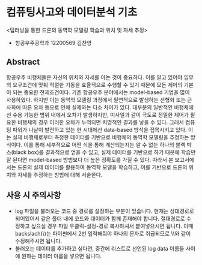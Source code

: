 # 컴퓨팅사고와 데이터분석 기초

<딥러닝을 통한 드론의 동역학 모델링 학습과 위치 및 자세 추정>

- 항공우주공학과 12200569 김찬영

## Abstract
 항공우주 비행체들은 자신의 위치와 자세를 아는 것이 중요하다. 이를 알고 있어야 임무의 요구조건에 맞춰 적절한 기동을 효율적으로 수행할 수 있기 때문에 모든 제어의 기본이 되는 중요한 전제조건이다. 기존 항공우주 분야에서는 model-based 기법을 많이 사용하였다. 하지만 이는 동역학 모델링 과정에서 필연적으로 발생하는 선형화 또는 근사화에 따른 오차 등으로 인해 실제와는 다소 차이가 있다. 대부분의 일반적인 비행체에선 수용 가능한 범위 내에서 오차가 발생하지만, 미사일과 같이 극도로 정밀한 제어가 필요한 비행체의 경우 이러한 오차가 누적되면 치명적인 결과를 낳을 수 있다.
 그래서 컴퓨팅 파워가 나날이 발전하고 있는 현 시대에선 data-based 방식을 접목시키고 있다. 이는 실제 비행체로부터 측정한 데이터를 기반으로 비행체의 동역학 모델링을 추정하는 방식이다. 이를 통해 세부적으로 어떤 식을 통해 계산되는지는 알 수 없는 하나의 블랙 박스(black box)를 결과적으로 얻을 수 있고, 실제 데이터를 기반으로 하기 때문에 학습만 잘 된다면 model-based 방법보다 더 높은 정확도를 가질 수 있다.
 따라서 본 보고서에서는 드론의 실제 데이터를 활용하여 동역학 모델을 학습하고, 이를 기반으로 드론의 위치와 자세를 추정하는 방법에 대해 서술한다.

## 사용 시 주의사항
- log 파일을 불러오는 코드 중 경로를 설정하는 부분이 있습니다. 현재는 상대경로로 되어있어서 같은 폴더 내에 코드와 데이터가 함께 존재해야 합니다. 절대경로로 수정하고 싶으실 경우 파일 우클릭-설정-경로 복사하셔서 붙여넣으시면 됩니다. 이때 backslach(\\)는 파이썬에서 2번 입력해줘야 하나의 문자로 취급되므로 \\\\와 같이 수정해주시면 됩니다.
- 불러오는 데이터를 추가하고 싶다면, 중간에 리스트로 선언된 log data 이름들 사이에 원하는 데이터 이름을 넣으면 됩니다.
